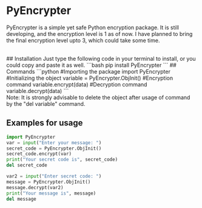 # PyEncrypter
PyEncrypter is a simple yet safe Python encryption package. It is still developing, and the encryption level is 1 as of now. I have planned to bring the final encryption level upto 3, which could take some time.

<br>
## Installation
Just type the following code in your terminal to install, or you could copy and paste it as well.
```bash
pip install PyEncrypter
```
## Commands
```python
#Importing the package
import PyEncrypter
#Initializing the object
variable = PyEncrypter.ObjInit()
#Encryption command
variable.encrypt(data)
#Decryption command
variable.decrypt(data)
```
<br>
Note: It is strongly advisable to delete the object after usage of command by the "del variable" command.
<br>

## Examples for usage
```python
import PyEncrypter
var = input("Enter your message: ")
secret_code = PyEncrypter.ObjInit()
secret_code.encrypt(var)
print("Your secret code is", secret_code)
del secret_code

var2 = input("Enter secret code: ")
message = PyEncrypter.ObjInit()
message.decrypt(var2)
print("Your message is", message)
del message
```
